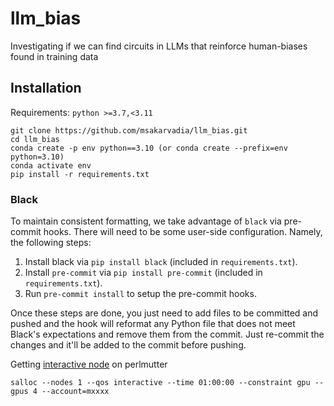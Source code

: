 # llm_bias
Investigating if we can find circuits in LLMs that reinforce human-biases found in training data

## Installation

Requirements: 
`python >=3.7,<3.11`

```
git clone https://github.com/msakarvadia/llm_bias.git
cd llm_bias
conda create -p env python==3.10 (or conda create --prefix=env python=3.10)
conda activate env
pip install -r requirements.txt
```

### Black

To maintain consistent formatting, we take advantage of `black` via pre-commit hooks.
There will need to be some user-side configuration. Namely, the following steps:

1. Install black via `pip install black` (included in `requirements.txt`).
2. Install `pre-commit` via `pip install pre-commit` (included in `requirements.txt`).
3. Run `pre-commit install` to setup the pre-commit hooks.

Once these steps are done, you just need to add files to be committed and pushed and the hook will reformat any Python file that does not meet Black's expectations and remove them from the commit. Just re-commit the changes and it'll be added to the commit before pushing.


Getting [interactive node](https://docs.nersc.gov/jobs/interactive/) on perlmutter

`salloc --nodes 1 --qos interactive --time 01:00:00 --constraint gpu --gpus 4 --account=mxxxx`
